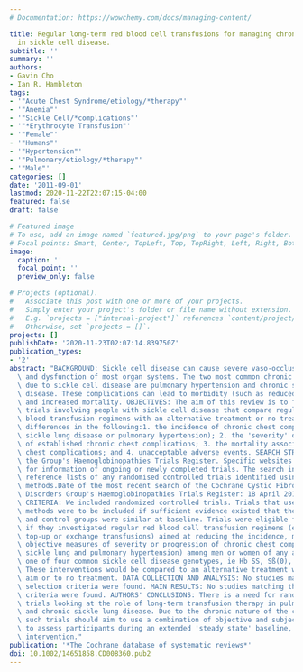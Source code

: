 ```yaml
---
# Documentation: https://wowchemy.com/docs/managing-content/

title: Regular long-term red blood cell transfusions for managing chronic chest complications
  in sickle cell disease.
subtitle: ''
summary: ''
authors:
- Gavin Cho
- Ian R. Hambleton
tags:
- '"Acute Chest Syndrome/etiology/*therapy"'
- '"Anemia"'
- '"Sickle Cell/*complications"'
- '"*Erythrocyte Transfusion"'
- '"Female"'
- '"Humans"'
- '"Hypertension"'
- '"Pulmonary/etiology/*therapy"'
- '"Male"'
categories: []
date: '2011-09-01'
lastmod: 2020-11-22T22:07:15-04:00
featured: false
draft: false

# Featured image
# To use, add an image named `featured.jpg/png` to your page's folder.
# Focal points: Smart, Center, TopLeft, Top, TopRight, Left, Right, BottomLeft, Bottom, BottomRight.
image:
  caption: ''
  focal_point: ''
  preview_only: false

# Projects (optional).
#   Associate this post with one or more of your projects.
#   Simply enter your project's folder or file name without extension.
#   E.g. `projects = ["internal-project"]` references `content/project/deep-learning/index.md`.
#   Otherwise, set `projects = []`.
projects: []
publishDate: '2020-11-23T02:07:14.839750Z'
publication_types:
- '2'
abstract: "BACKGROUND: Sickle cell disease can cause severe vaso-occlusive crises\
  \ and dysfunction of most organ systems. The two most common chronic chest complications\
  \ due to sickle cell disease are pulmonary hypertension and chronic sickle lung\
  \ disease. These complications can lead to morbidity (such as reduced exercise tolerance)\
  \ and increased mortality. OBJECTIVES: The aim of this review is to find out whether\
  \ trials involving people with sickle cell disease that compare regular long-term\
  \ blood transfusion regimens with an alternative treatment or no treatment show\
  \ differences in the following:1. the incidence of chronic chest complications (chronic\
  \ sickle lung disease or pulmonary hypertension); 2. the 'severity' or progression\
  \ of established chronic chest complications; 3. the mortality associated with chronic\
  \ chest complications; and 4. unacceptable adverse events. SEARCH STRATEGY: We searched\
  \ the Group's Haemoglobinopathies Trials Register. Specific websites were also searched\
  \ for information of ongoing or newly completed trials. The search included the\
  \ reference lists of any randomised controlled trials identified using the above\
  \ methods.Date of the most recent search of the Cochrane Cystic Fibrosis and Genetic\
  \ Disorders Group's Haemoglobinopathies Trials Register: 18 April 2011. SELECTION\
  \ CRITERIA: We included randomized controlled trials. Trials that used quasi-randomized\
  \ methods were to be included if sufficient evidence existed that the treatment\
  \ and control groups were similar at baseline. Trials were eligible for inclusion\
  \ if they investigated regular red blood cell transfusion regimens (either simple\
  \ top-up or exchange transfusions) aimed at reducing the incidence, mortality, or\
  \ objective measures of severity or progression of chronic chest complications (chronic\
  \ sickle lung and pulmonary hypertension) among men or women of any age and with\
  \ one of four common sickle cell disease genotypes, ie Hb SS, Sß(0), SC, or Sß(+).\
  \ These interventions would be compared to an alternative treatment with the same\
  \ aim or to no treatment. DATA COLLECTION AND ANALYSIS: No studies matching the\
  \ selection criteria were found. MAIN RESULTS: No studies matching the selection\
  \ criteria were found. AUTHORS' CONCLUSIONS: There is a need for randomized controlled\
  \ trials looking at the role of long-term transfusion therapy in pulmonary hypertension\
  \ and chronic sickle lung disease. Due to the chronic nature of the conditions,\
  \ such trials should aim to use a combination of objective and subjective measures\
  \ to assess participants during an extended 'steady state' baseline, and after the\
  \ intervention."
publication: '*The Cochrane database of systematic reviews*'
doi: 10.1002/14651858.CD008360.pub2
---
```

